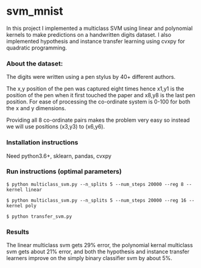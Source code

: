 # svm_mnist

In this project I implemented a multiclass SVM using linear and polynomial
kernels to make predictions on a handwritten digits dataset. I also implemented
hypothesis and instance transfer learning using cvxpy for quadratic
programming.

### About the dataset: 
The digits were written using a pen stylus by 40+ different authors.

The x,y position of the pen was captured eight times hence x1,y1 is the
position of the pen when it first touched the paper and x8,y8 is the last pen
position.  For ease of processing the co-ordinate system is 0-100 for both the
x and y dimensions.

Providing all 8 co-ordinate pairs makes the problem very easy so instead we
will use positions (x3,y3) to (x6,y6). 

### Installation instructions
Need python3.6+, sklearn, pandas, cvxpy

### Run instructions (optimal parameters)
`$ python multiclass_svm.py --n_splits 5 --num_steps 20000 --reg 8 --kernel linear`

`$ python multiclass_svm.py --n_splits 5 --num_steps 20000 --reg 16 --kernel poly`

`$ python transfer_svm.py`

### Results
The linear multiclass svm gets 29% error, the polynomial kernal multiclass svm
gets about 21% error, and both the hypothesis and instance transfer learners
improve on the simply binary classifier svm by about 5%.
